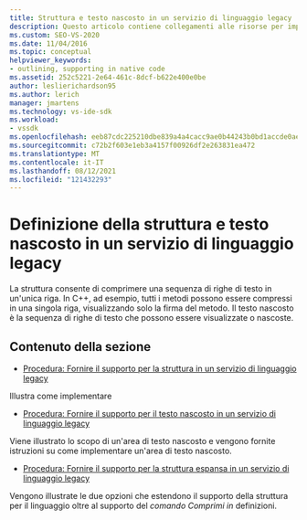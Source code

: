 ```yaml
---
title: Struttura e testo nascosto in un servizio di linguaggio legacy | Microsoft Docs
description: Questo articolo contiene collegamenti alle risorse per implementare la struttura e il testo nascosto in un servizio di linguaggio legacy.
ms.custom: SEO-VS-2020
ms.date: 11/04/2016
ms.topic: conceptual
helpviewer_keywords:
- outlining, supporting in native code
ms.assetid: 252c5221-2e64-461c-8dcf-b622e400e0be
author: leslierichardson95
ms.author: lerich
manager: jmartens
ms.technology: vs-ide-sdk
ms.workload:
- vssdk
ms.openlocfilehash: eeb87cdc225210dbe839a4a4cacc9ae0b44243b0bd1accde0ae4668c73694222
ms.sourcegitcommit: c72b2f603e1eb3a4157f00926df2e263831ea472
ms.translationtype: MT
ms.contentlocale: it-IT
ms.lasthandoff: 08/12/2021
ms.locfileid: "121432293"
---
```

# <a name="outlining-and-hidden-text-in-a-legacy-language-service"></a>Definizione della struttura e testo nascosto in un servizio di linguaggio legacy
La struttura consente di comprimere una sequenza di righe di testo in un'unica riga. In C++, ad esempio, tutti i metodi possono essere compressi in una singola riga, visualizzando solo la firma del metodo. Il testo nascosto è la sequenza di righe di testo che possono essere visualizzate o nascoste.

## <a name="in-this-section"></a>Contenuto della sezione
- [Procedura: Fornire il supporto per la struttura in un servizio di linguaggio legacy](../../extensibility/internals/how-to-support-outlining-in-a-legacy-language-service.md)

 Illustra come implementare

- [Procedura: Fornire il supporto per il testo nascosto in un servizio di linguaggio legacy](../../extensibility/internals/how-to-provide-hidden-text-support-in-a-legacy-language-service.md)

 Viene illustrato lo scopo di un'area di testo nascosto e vengono fornite istruzioni su come implementare un'area di testo nascosto.

- [Procedura: Fornire il supporto per la struttura espansa in un servizio di linguaggio legacy](../../extensibility/internals/how-to-provide-expanded-outlining-support-in-a-legacy-language-service.md)

 Vengono illustrate le due opzioni che estendono il supporto della struttura per il linguaggio oltre al supporto del *comando Comprimi in* definizioni.
